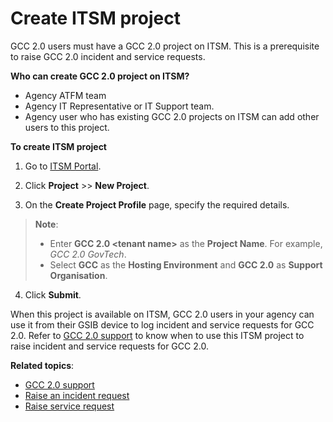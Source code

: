 # Create ITSM project
GCC 2.0 users must have a GCC 2.0 project on ITSM. This is a prerequisite to raise GCC 2.0 incident and service requests.

**Who can create GCC 2.0 project on ITSM?**
- Agency ATFM team
- Agency IT Representative or IT Support team.
- Agency user who has existing GCC 2.0 projects on ITSM can add other users to this project.

**To create ITSM project**

1. Go to [ITSM Portal](https://itsm.sgnet.gov.sg/sp3).

2. Click **Project** >> **New Project**.
3. On the **Create Project Profile** page, specify the required details.

> **Note**:
>- Enter **GCC 2.0 &lt;tenant name&gt;** as the **Project Name**. For example, *GCC 2.0 GovTech*.
>- Select **GCC** as the **Hosting Environment** and **GCC 2.0** as **Support Organisation**.

4. Click **Submit**.

When this project is available on ITSM, GCC 2.0 users in your agency can use it from their GSIB device to log incident and service requests for GCC 2.0. Refer to [GCC 2.0 support](https://docs.developer.tech.gov.sg/docs/overview-of-gcc-version-2/#/support) to know when to use this ITSM project to raise incident and service requests for GCC 2.0.

**Related topics**:
- [GCC 2.0 support](https://docs.developer.tech.gov.sg/docs/overview-of-gcc-version-2/#/support)
- [Raise an incident request](support/raise-an-incident-request)
- [Raise service request](support/raise-a-service-request)
